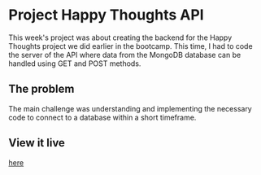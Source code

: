 # Project Happy Thoughts API

This week's project was about creating the backend for the Happy Thoughts project we did earlier in the bootcamp. This time, I had to code the server of the API where data from the MongoDB database can be handled using GET and POST methods.

## The problem

The main challenge was understanding and implementing the necessary code to connect to a database within a short timeframe.

## View it live

[here](https://project-happy-thoughts-api-d6ds.onrender.com)

